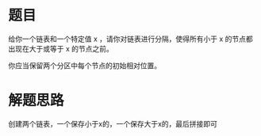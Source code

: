 # 题目
给你一个链表和一个特定值 x ，请你对链表进行分隔，使得所有小于 x 的节点都出现在大于或等于 x 的节点之前。

你应当保留两个分区中每个节点的初始相对位置。

# 解题思路
创建两个链表，一个保存小于x的，一个保存大于x的，最后拼接即可